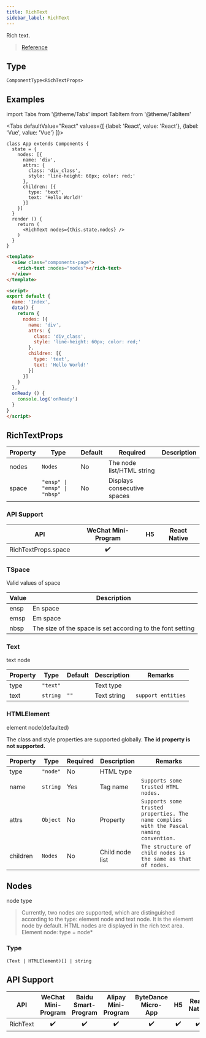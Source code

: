 ```yaml
---
title: RichText
sidebar_label: RichText
---
```


Rich text.

> [Reference](https://developers.weixin.qq.com/miniprogram/en/dev/component/rich-text.html)

## Type

```tsx
ComponentType<RichTextProps>
```

## Examples

import Tabs from '@theme/Tabs'
import TabItem from '@theme/TabItem'

<Tabs
  defaultValue="React"
  values={[
    {label: 'React', value: 'React'},
    {label: 'Vue', value: 'Vue'}
  ]}>
<TabItem value="React">

```tsx
class App extends Components {
  state = {
    nodes: [{
      name: 'div',
      attrs: {
        class: 'div_class',
        style: 'line-height: 60px; color: red;'
      },
      children: [{
        type: 'text',
        text: 'Hello World!'
      }]
    }]
  }
  render () {
    return (
      <RichText nodes={this.state.nodes} />
    )
  }
}
```
</TabItem>

<TabItem value="Vue">

```html
<template>
  <view class="components-page">
    <rich-text :nodes="nodes"></rich-text>
  </view>
</template>

<script>
export default {
  name: 'Index',
  data() {
    return {
      nodes: [{
        name: 'div',
        attrs: {
          class: 'div_class',
          style: 'line-height: 60px; color: red;'
        },
        children: [{
          type: 'text',
          text: 'Hello World!'
        }]
      }]
    }
  },
  onReady () {
    console.log('onReady')
  }
}
</script>
```
  
</TabItem>
</Tabs>

## RichTextProps

<table>
  <thead>
    <tr>
      <th>Property</th>
      <th>Type</th>
      <th style={{ textAlign: "center"}}>Default</th>
      <th style={{ textAlign: "center"}}>Required</th>
      <th>Description</th>
    </tr>
  </thead>
  <tbody>
    <tr>
      <td>nodes</td>
      <td><code>Nodes</code></td>
      <td style={{ textAlign: "center"}}>No</td>
      <td>The node list/HTML string</td>
    </tr>
    <tr>
      <td>space</td>
      <td><code>&quot;ensp&quot; | &quot;emsp&quot; | &quot;nbsp&quot;</code></td>
      <td style={{ textAlign: "center"}}>No</td>
      <td>Displays consecutive spaces</td>
    </tr>
  </tbody>
</table>

### API Support
| API | WeChat Mini-Program | H5 | React Native |
| :---: | :---: | :---: | :---: |
| RichTextProps.space | ✔️ |  |  |

### TSpace

Valid values of space

<table>
  <thead>
    <tr>
      <th>Value</th>
      <th>Description</th>
    </tr>
  </thead>
  <tbody>
    <tr>
      <td>ensp</td>
      <td>En space</td>
    </tr>
    <tr>
      <td>emsp</td>
      <td>Em space</td>
    </tr>
    <tr>
      <td>nbsp</td>
      <td>The size of the space is set according to the font setting</td>
    </tr>
  </tbody>
</table>

### Text

text node

<table>
  <thead>
    <tr>
      <th>Property</th>
      <th>Type</th>
      <th style={{ textAlign: "center"}}>Default</th>
      <th>Description</th>
      <th>Remarks</th>
    </tr>
  </thead>
  <tbody>
    <tr>
      <td>type</td>
      <td><code>&quot;text&quot;</code></td>
      <td style={{ textAlign: "center"}}></td>
      <td>Text type</td>
      <td></td>
    </tr>
    <tr>
      <td>text</td>
      <td><code>string</code></td>
      <td style={{ textAlign: "center"}}><code>&quot;&quot;</code></td>
      <td>Text string</td>
      <td><code>support entities</code></td>
    </tr>
  </tbody>
</table>

### HTMLElement

element node(defaulted)

The class and style properties are supported globally. **The id property is not supported.**

<table>
  <thead>
    <tr>
      <th>Property</th>
      <th>Type</th>
      <th style={{ textAlign: "center"}}>Required</th>
      <th>Description</th>
      <th>Remarks</th>
    </tr>
  </thead>
  <tbody>
    <tr>
      <td>type</td>
      <td><code>&quot;node&quot;</code></td>
      <td style={{ textAlign: "center"}}>No</td>
      <td>HTML type</td>
      <td></td>
    </tr>
    <tr>
      <td>name</td>
      <td><code>string</code></td>
      <td style={{ textAlign: "center"}}>Yes</td>
      <td>Tag name</td>
      <td><code>Supports some trusted HTML nodes.</code></td>
    </tr>
    <tr>
      <td>attrs</td>
      <td><code>Object</code></td>
      <td style={{ textAlign: "center"}}>No</td>
      <td>Property</td>
      <td><code>Supports some trusted properties. The name complies with the Pascal naming convention.</code></td>
    </tr>
    <tr>
      <td>children</td>
      <td><code>Nodes</code></td>
      <td style={{ textAlign: "center"}}>No</td>
      <td>Child node list</td>
      <td><code>The structure of child nodes is the same as that of nodes.</code></td>
    </tr>
  </tbody>
</table>

## Nodes

node type

> Currently, two nodes are supported, which are distinguished according to the type: element node and text node. It is the element node by default. HTML nodes are displayed in the rich text area. Element node: type = node*

### Type

```tsx
(Text | HTMLElement)[] | string
```

## API Support
| API | WeChat Mini-Program | Baidu Smart-Program | Alipay Mini-Program | ByteDance Micro-App | H5 | React Native |
| :---: | :---: | :---: | :---: | :---: | :---: | :---: |
| RichText | ✔️ | ✔️ | ✔️ | ✔️ | ✔️ | ✔️ |
